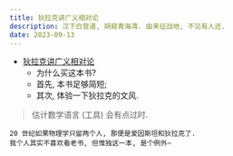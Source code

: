 ```yaml
---
title: 狄拉克讲广义相对论
description: 汉下白登道, 胡窥青海湾. 由来征战地, 不见有人还.
date: 2023-09-13
---
```


- [狄拉克讲广义相对论](https://book.douban.com/subject/36415054/)
  - 为什么买这本书?
  - 首先, 本书足够简短;
  - 其次, 体验一下狄拉克的文风.

> 估计数学语言 (工具) 会有点过时.

```
20 世纪如果物理学只留两个人, 那便是爱因斯坦和狄拉克了.
我个人其实不喜欢看老书, 但惟独这一本, 是个例外~
```
